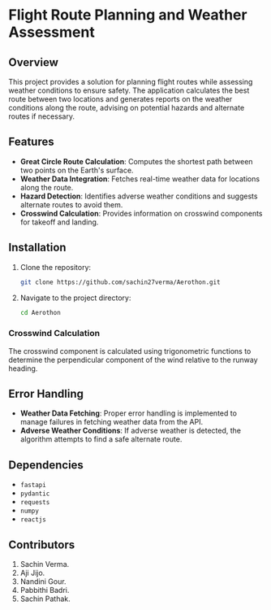 # Flight Route Planning and Weather Assessment

## Overview

This project provides a solution for planning flight routes while assessing weather conditions to ensure safety. The application calculates the best route between two locations and generates reports on the weather conditions along the route, advising on potential hazards and alternate routes if necessary.

## Features

- **Great Circle Route Calculation**: Computes the shortest path between two points on the Earth's surface.
- **Weather Data Integration**: Fetches real-time weather data for locations along the route.
- **Hazard Detection**: Identifies adverse weather conditions and suggests alternate routes to avoid them.
- **Crosswind Calculation**: Provides information on crosswind components for takeoff and landing.

## Installation

1. Clone the repository:
    ```bash
    git clone https://github.com/sachin27verma/Aerothon.git
    ```
2. Navigate to the project directory:
    ```bash
    cd Aerothon
    ```
### Crosswind Calculation
The crosswind component is calculated using trigonometric functions to determine the perpendicular component of the wind relative to the runway heading.

## Error Handling

- **Weather Data Fetching**: Proper error handling is implemented to manage failures in fetching weather data from the API.
- **Adverse Weather Conditions**: If adverse weather is detected, the algorithm attempts to find a safe alternate route.

## Dependencies

- `fastapi`
- `pydantic`
- `requests`
- `numpy`
- `reactjs`

## Contributors

1. Sachin Verma.
2. Aji Jijo.
3. Nandini Gour.
4. Pabbithi Badri.
5. Sachin Pathak.
